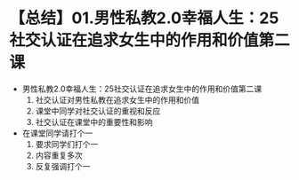 # 【总结】01.男性私教2.0幸福人生：25社交认证在追求女生中的作用和价值第二课

-   男性私教2.0幸福人生：25社交认证在追求女生中的作用和价值第二课
    1.  社交认证对男性私教在追求女生中的作用和价值
    2.  课堂中同学对社交认证的重视和反应
    3.  社交认证在课堂中的重要性和影响
-   在课堂同学请打个一
    1.  要求同学们打个一
    2.  内容重复多次
    3.  反复强调打个一